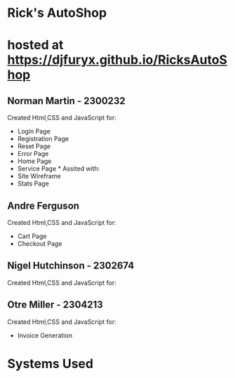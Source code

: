 # Rick's AutoShop
# hosted at https://djfuryx.github.io/RicksAutoShop

## Norman Martin - 2300232
 Created Html,CSS and JavaScript for:
* Login Page
* Registration Page
* Reset Page
* Error Page
* Home Page
* Service Page *
 Assited with:
* Site Wireframe
* Stats Page

## Andre Ferguson
Created Html,CSS and JavaScript for:
* Cart Page
* Checkout Page

## Nigel Hutchinson - 2302674
 Created Html,CSS and JavaScript for:

## Otre Miller - 2304213
 Created Html,CSS and JavaScript for:
 * Invoice Generation



# Systems Used
